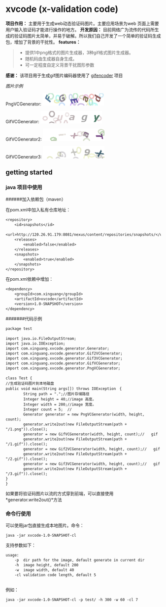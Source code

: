 # xvcode (x-validation code)


**项目作用：**
主要用于生成web动态验证码图片。主要应用场景为web 页面上需要用户输入验证码才能进行操作的地方。
**开发原因：**
目前网络广为流传的代码所生成的验证码图片太简单，并易于破解。所以我们自己开发了一个简单的验证码生成包，增加了背景的干扰性。
**features：**
> - 提供1中png格式的图片生成器，3种gif格式图片生成器。
> - 随机码由生成器自身生成。
> - 可一定程度自定义背景干扰图形参数

**感谢：**
该项目用于生成gif图片编码器使用了 [gifencoder][1] 项目

*图片示例*

PngVCGenerator:
![Png](docs/img/1.png)

GifVCGenerator:
![Gif1](docs/img/1.gif)

GifVCGenerator2:
![Gif1](docs/img/2.gif)

GifVCGenerator3:
![Gif1](docs/img/3.gif)

[1]: https://github.com/cloader/gifencoder

## getting started

### java 项目中使用


######加入依赖包（maven）

在pom.xml中加入私有仓库地址：
```
<repository>
	<id>snapshots</id>
	<url>http://120.26.91.179:8081/nexus/content/repositories/snapshots/</url>
	<releases>
		<enabled>false</enabled>
	</releases>
	<snapshots>
		<enabled>true</enabled>
	</snapshots>
</repository>
```
在pom.xml依赖中增加：
```
<dependency>
	<groupId>com.xinguang</groupId>
	<artifactId>xvcode</artifactId>
	<version>1.0-SNAPSHOT</version>
</dependency>
```
#######代码示例
```
package test

import java.io.FileOutputStream;
import java.io.IOException;
import com.xinguang.xvcode.generator.Generator;
import com.xinguang.xvcode.generator.Gif2VCGenerator;
import com.xinguang.xvcode.generator.Gif3VCGenerator;
import com.xinguang.xvcode.generator.GifVCGenerator;
import com.xinguang.xvcode.generator.PngVCGenerator;

class Test {
//生成验证码图片到本地磁盘
public void main(String args[]) throws IOException　{
		String path = ".";//图片存储路径
		Integer height = 40;//image 高度。
		Integer width = 200;//image 宽度。
		Integer count = 5;	//
		Generator generator = new PngVCGenerator(width, height, count);
        generator.write2out(new FileOutputStream(path + "/1.png")).close();
        generator = new GifVCGenerator(width, height, count);//   gif
        generator.write2out(new FileOutputStream(path + "/1.gif")).close();
        generator = new Gif2VCGenerator(width, height, count);//   gif
        generator.write2out(new FileOutputStream(path + "/2.gif")).close();
        generator = new Gif3VCGenerator(width, height, count);//   gif
        generator.write2out(new FileOutputStream(path + "/3.gif")).close();
}
}
```
如果要将验证码图片以流的方式穿到前端，可以直接使用*generator.write2out()*方法


### 命令行使用

可以使用jar包直接生成本地图片。命令：
```
java -jar xvcode-1.0-SNAPSHOT-cl
```
支持参数如下：
``` 
usage:
	-p	dir path for the image, default generate in current dir
	-h	image height, default 200
	-w	image width, default 40
	-cl	validation code length, default 5
	
```
例如：
```
java -jar xvcode-1.0-SNAPSHOT-cl -p test/ -h 300 -w 60 -cl 7
```